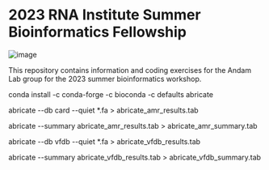 # 2023 RNA Institute Summer Bioinformatics Fellowship
![image](https://github.com/stephaniesrsouza/2023-RNA-Summer-Bioinformatics-Fellowship/assets/134233137/2f0bd983-5aef-4e76-b1c2-efb036b32a35)


This repository contains information and coding exercises for the Andam Lab group for the 2023 summer bioinformatics workshop.


conda install -c conda-forge -c bioconda -c defaults abricate

abricate --db card --quiet *.fa > abricate_amr_results.tab

abricate --summary abricate_amr_results.tab > abricate_amr_summary.tab

abricate --db vfdb --quiet *.fa > abricate_vfdb_results.tab

abricate --summary abricate_vfdb_results.tab > abricate_vfdb_summary.tab
